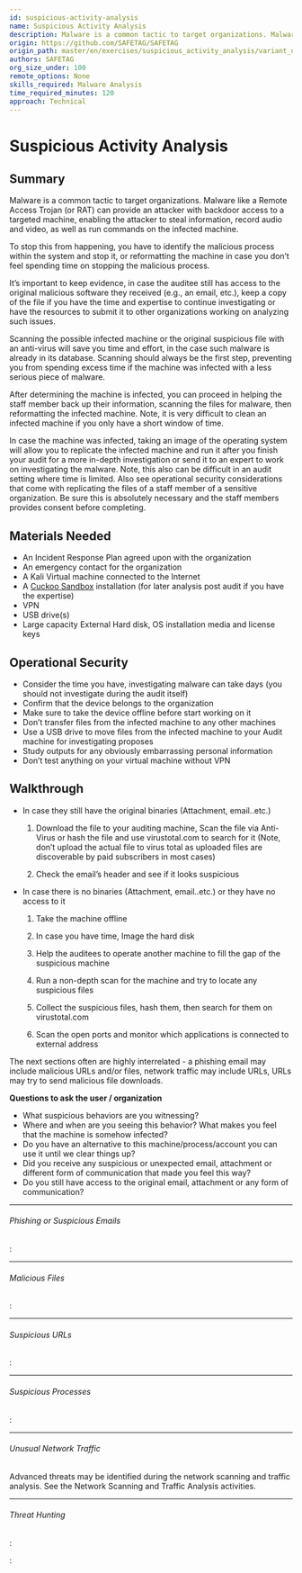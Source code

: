```yaml
---
id: suspicious-activity-analysis
name: Suspicious Activity Analysis
description: Malware is a common tactic to target organizations. Malware like a Remote Access Trojan (or RAT) can provide an...
origin: https://github.com/SAFETAG/SAFETAG
origin_path: master/en/exercises/suspicious_activity_analysis/variant_urls.md
authors: SAFETAG
org_size_under: 100
remote_options: None
skills_required: Malware Analysis
time_required_minutes: 120
approach: Technical
---
```

# Suspicious Activity Analysis

## Summary

Malware is a common tactic to target organizations. Malware like a Remote Access Trojan (or RAT) can provide an attacker with backdoor access to a targeted machine, enabling the attacker to steal information, record audio and video, as well as run commands on the infected machine.

To stop this from happening, you have to identify the malicious process within the system and stop it, or reformatting the machine in case you don’t feel spending time on stopping the malicious process.

It’s important to keep evidence, in case the auditee still has access to the original malicious software they received (e.g., an email, etc.), keep a copy of the file if you have the time and expertise to continue investigating or have the resources to submit it to other organizations working on analyzing such issues.

Scanning the possible infected machine or the original suspicious file with an anti-virus will save you time and effort, in the case such malware is already in its database. Scanning should always be the first step, preventing you from spending excess time if the machine was infected with a less serious piece of malware.

After determining the machine is infected, you can proceed in helping the staff member back up their information, scanning the files for malware, then reformatting the infected machine. Note, it is very difficult to clean an infected machine if you only have a short window of time.

In case the machine was infected, taking an image of the operating system will allow you to replicate the infected machine and run it after you finish your audit for a more in-depth investigation or send it to an expert to work on investigating the malware. Note, this also can be difficult in an audit setting where time is limited. Also see operational security considerations that come with replicating the files of a staff member of a sensitive organization. Be sure this is absolutely necessary and the staff members provides consent before completing.


## Materials Needed

* An Incident Response Plan agreed upon with the organization
* An emergency contact for the organization
* A Kali Virtual machine connected to the Internet
* A [Cuckoo Sandbox](https://cuckoosandbox.org/) installation (for later analysis post audit if you have the expertise)
* VPN
* USB drive(s)
* Large capacity External Hard disk, OS installation media and license keys

## Operational Security

* Consider the time you have, investigating malware can take days (you should not investigate during the audit itself)
* Confirm that the device belongs to the organization
* Make sure to take the device offline before start working on it
* Don’t transfer files from the infected machine to any other machines
* Use a USB drive to move files from the infected machine to your Audit machine for investigating proposes
* Study outputs for any obviously embarrassing personal information
* Don’t test anything on your virtual machine without VPN

## Walkthrough

*  In case they still have the original binaries (Attachment, email..etc.)

    1.  Download the file to your auditing machine, Scan the file via Anti-Virus or hash the file and use virustotal.com to search for it (Note, don’t upload the actual file to virus total as uploaded files are discoverable by paid subscribers in most cases)

    2.  Check the email’s header and see if it looks suspicious

*  In case there is no binaries (Attachment, email..etc.) or they have no access to it

    1.  Take the machine offline

    2.  In case you have time, Image the hard disk

    3.  Help the auditees to operate another machine to fill the gap of the suspicious machine

    4.  Run a non-depth scan for the machine and try to locate any suspicious files

    5.  Collect the suspicious files, hash them, then search for them on virustotal.com

    6.  Scan the open ports and monitor which applications is connected to external address


The next sections often are highly interrelated - a phishing email may include malicious URLs and/or files, network traffic may include URLs, URLs may try to send malicious file downloads.

**Questions to ask the user / organization**

* What suspicious behaviors are you witnessing?
* Where and when are you seeing this behavior? What makes you feel that the machine is somehow infected?
* Do you have an alternative to this machine/process/account you can use it until we clear things up?
* Did you receive any suspicious or unexpected email, attachment or different form of communication that made you feel this way?
* Do you still have access to the original email, attachment or any form of communication?

___

###### Phishing or Suspicious Emails

:[](variant_phishing.md)

___

###### Malicious Files

:[](variant_malicious_file.md)

___

###### Suspicious URLs

:[](variant_urls.md)

___

###### Suspicious Processes

:[](variant_suspicious_process.md)

___

###### Unusual Network Traffic

Advanced threats may be identified during the network scanning and traffic analysis. See the Network Scanning and Traffic Analysis activities.

___


###### Threat Hunting

:[](variant_threathunting.md)






:[](../references/footnotes.md)
